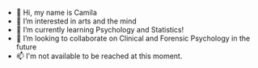 - 👋 Hi, my name is Camila
- 👀 I’m interested in arts and the mind
- 🌱 I’m currently learning Psychology and Statistics!
- 💞️ I’m looking to collaborate on Clinical and Forensic Psychology in the future
- 📫 I'm not available to be reached at this moment.

<!---
camilacarvallho/camilacarvallho is a ✨ special ✨ repository because its `README.md` (this file) appears on your GitHub profile.
You can click the Preview link to take a look at your changes.
--->
